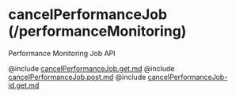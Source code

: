 <!--
    ATTENTION: This file was generated via gradle!
               Do NOT manually edit this file! Any such changes will be overwritten!
-->

# cancelPerformanceJob (/performanceMonitoring)

Performance Monitoring Job API

@include [cancelPerformanceJob.get.md](cancelPerformanceJob.get.md)
@include [cancelPerformanceJob.post.md](cancelPerformanceJob.post.md)
@include [cancelPerformanceJob-id.get.md](cancelPerformanceJob-id.get.md)
